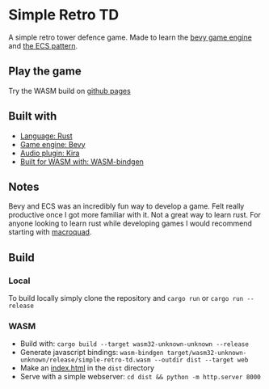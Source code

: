 # Simple Retro TD
A simple retro tower defence game. Made to learn the 
[bevy game engine](https://bevyengine.org) and 
[the ECS pattern](https://en.wikipedia.org/wiki/Entity_component_system).

## Play the game
Try the WASM build on [github pages](https://danielelisenberg.github.io/simple-retro-td)

## Built with
- [Language: Rust](https://www.rust-lang.org)
- [Game engine: Bevy](https://bevyengine.org)
- [Audio plugin: Kira](https://github.com/NiklasEi/bevy_kira_audio)
- [Built for WASM with: WASM-bindgen](https://github.com/rustwasm/wasm-bindgen)

## Notes
Bevy and ECS was an incredibly fun way to develop a game. Felt really productive
once I got more familiar with it. Not a great way to learn rust. For anyone 
looking to learn rust while developing games I would recommend starting with
[macroquad](https://macroquad.rs).

## Build
### Local
To build locally simply clone the repository and ```cargo run``` or ```cargo run --release```

### WASM
- Build with: ```cargo build --target wasm32-unknown-unknown --release```
- Generate javascript bindings: ```wasm-bindgen target/wasm32-unknown-unknown/release/simple-retro-td.wasm --outdir dist --target web```
- Make an [index.html](https://github.com/DanielElisenberg/simple-retro-td/blob/gh-pages/index.html) in the `dist` directory
- Serve with a simple webserver: ```cd dist && python -m http.server 8000```

